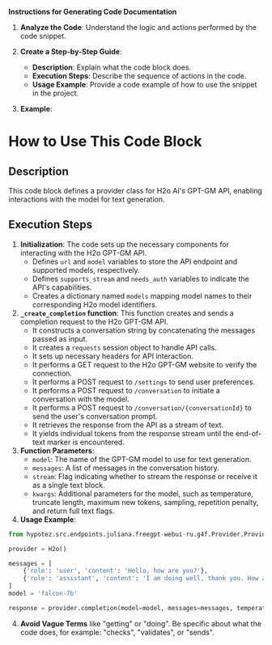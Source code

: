 **Instructions for Generating Code Documentation**

1. **Analyze the Code**: Understand the logic and actions performed by the code snippet.

2. **Create a Step-by-Step Guide**:
    - **Description**: Explain what the code block does.
    - **Execution Steps**: Describe the sequence of actions in the code.
    - **Usage Example**: Provide a code example of how to use the snippet in the project.

3. **Example**:

How to Use This Code Block
=========================================================================================

Description
-------------------------
This code block defines a provider class for H2o AI's GPT-GM API, enabling interactions with the model for text generation.

Execution Steps
-------------------------
1. **Initialization**: The code sets up the necessary components for interacting with the H2o GPT-GM API.
    - Defines `url` and `model` variables to store the API endpoint and supported models, respectively.
    - Defines `supports_stream` and `needs_auth` variables to indicate the API's capabilities.
    - Creates a dictionary named `models` mapping model names to their corresponding H2o model identifiers.
2. **`_create_completion` function**: This function creates and sends a completion request to the H2o GPT-GM API.
    - It constructs a conversation string by concatenating the messages passed as input.
    - It creates a `requests` session object to handle API calls.
    - It sets up necessary headers for API interaction.
    - It performs a GET request to the H2o GPT-GM website to verify the connection.
    - It performs a POST request to `/settings` to send user preferences.
    - It performs a POST request to `/conversation` to initiate a conversation with the model.
    - It performs a POST request to `/conversation/{conversationId}` to send the user's conversation prompt.
    - It retrieves the response from the API as a stream of text.
    - It yields individual tokens from the response stream until the end-of-text marker is encountered.
3. **Function Parameters**: 
    - `model`: The name of the GPT-GM model to use for text generation.
    - `messages`: A list of messages in the conversation history.
    - `stream`: Flag indicating whether to stream the response or receive it as a single text block.
    - `kwargs`: Additional parameters for the model, such as temperature, truncate length, maximum new tokens, sampling, repetition penalty, and return full text flags.
4. **Usage Example**:

```python
from hypotez.src.endpoints.juliana.freegpt-webui-ru.g4f.Provider.Providers.H2o import H2o

provider = H2o()

messages = [
    {'role': 'user', 'content': 'Hello, how are you?'},
    {'role': 'assistant', 'content': 'I am doing well, thank you. How are you?'},
]
model = 'falcon-7b'

response = provider.completion(model=model, messages=messages, temperature=0.7)
```

4. **Avoid Vague Terms** like "getting" or "doing". Be specific about what the code does, for example: "checks", "validates", or "sends".